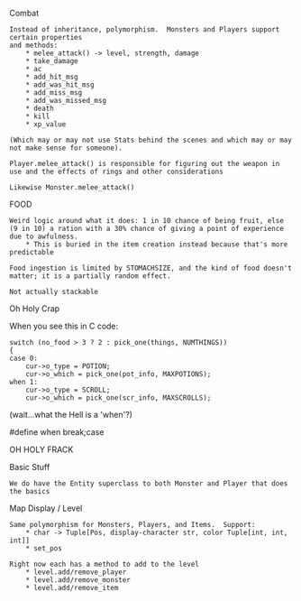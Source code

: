 Combat

    Instead of inheritance, polymorphism.  Monsters and Players support certain properties
    and methods:
        * melee_attack() -> level, strength, damage
        * take_damage
        * ac
        * add_hit_msg
        * add_was_hit_msg
        * add_miss_msg
        * add_was_missed_msg
        * death
        * kill
        * xp_value

    (Which may or may not use Stats behind the scenes and which may or may not make sense for someone).
    
    Player.melee_attack() is responsible for figuring out the weapon in use and the effects of rings and other considerations
    
    Likewise Monster.melee_attack()

FOOD

    Weird logic around what it does: 1 in 10 chance of being fruit, else (9 in 10) a ration with a 30% chance of giving a point of experience due to awfulness.
        * This is buried in the item creation instead because that's more predictable

    Food ingestion is limited by STOMACHSIZE, and the kind of food doesn't matter; it is a partially random effect.

    Not actually stackable

Oh Holy Crap

When you see this in C code:

    switch (no_food > 3 ? 2 : pick_one(things, NUMTHINGS))
    {
	case 0:
	    cur->o_type = POTION;
	    cur->o_which = pick_one(pot_info, MAXPOTIONS);
	when 1:
	    cur->o_type = SCROLL;
	    cur->o_which = pick_one(scr_info, MAXSCROLLS);

(wait...what the Hell is a 'when'?)

#define when		break;case

OH HOLY FRACK

Basic Stuff

    We do have the Entity superclass to both Monster and Player that does the basics

Map Display / Level

    Same polymorphism for Monsters, Players, and Items.  Support:
        * char -> Tuple[Pos, display-character str, color Tuple[int, int, int]]
        * set_pos
        
    Right now each has a method to add to the level
        * level.add/remove_player
        * level.add/remove_monster
        * level.add/remove_item
